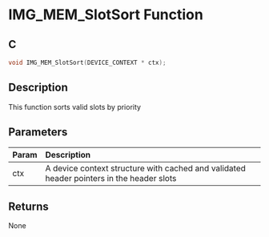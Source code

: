# IMG_MEM_SlotSort Function

## C

```c
void IMG_MEM_SlotSort(DEVICE_CONTEXT * ctx);
```

## Description

 This function sorts valid slots by priority

## Parameters

| Param | Description |
|:----- |:----------- |
| ctx | A device context structure with cached and validated header pointers  in the header slots  

## Returns

 None 


